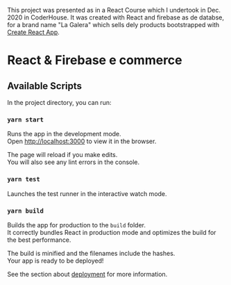 This project was presented as in a React Course which I undertook in Dec. 2020 in CoderHouse.
It was created with React and firebase as de databse, for a brand name "La Galera" which sells dely products 
bootstrapped with [Create React App](https://github.com/facebook/create-react-app).

# React & Firebase e commerce



## Available Scripts

In the project directory, you can run:

### `yarn start`

Runs the app in the development mode.<br />
Open [http://localhost:3000](http://localhost:3000) to view it in the browser.

The page will reload if you make edits.<br />
You will also see any lint errors in the console.

### `yarn test`

Launches the test runner in the interactive watch mode.<br />


### `yarn build`

Builds the app for production to the `build` folder.<br />
It correctly bundles React in production mode and optimizes the build for the best performance.

The build is minified and the filenames include the hashes.<br />
Your app is ready to be deployed!

See the section about [deployment](https://facebook.github.io/create-react-app/docs/deployment) for more information.






